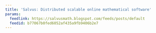 ```yaml
---
title: 'Salvus: Distributed scalable online mathematical software'
params:
  feedlink: https://salvusmath.blogspot.com/feeds/posts/default
  feedid: b77067b0fed6052af435a9fb9406b2e7
---
```

